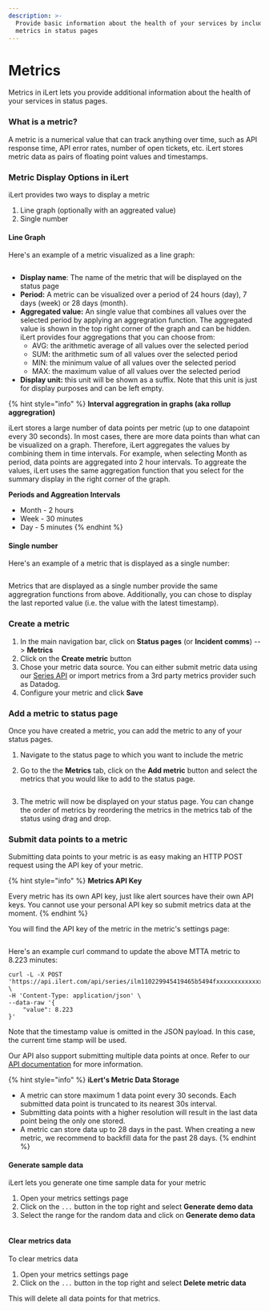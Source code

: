 ```yaml
---
description: >-
  Provide basic information about the health of your services by including
  metrics in status pages
---
```


# Metrics

Metrics in iLert lets you provide additional information about the health of your services in status pages.&#x20;

### What is a metric?

A metric is a numerical value that can track anything over time, such as API response time, API error rates, number of open tickets, etc. iLert stores metric data as pairs of floating point values and timestamps.

### Metric Display Options in iLert

iLert provides two ways to display a metric

1. Line graph (optionally with an aggreated value)
2. Single number&#x20;

#### Line Graph

Here's an example of a metric visualized as a line graph:

<figure><img src="../.gitbook/assets/What is a metric.png" alt=""><figcaption></figcaption></figure>

* **Display name**: The name of the metric that will be displayed on the status page
* **Period:** A metric can be visualized over a period of 24 hours (day), 7 days (week) or 28 days (month).
* **Aggregated value:** An single value that combines all values over the selected period by applying an aggregration function. The aggregated value is shown in the top right corner of the graph and can be hidden. iLert provides four aggregations that you can choose from:&#x20;
  * AVG: the arithmetic average of all values over the selected period
  * SUM: the arithmetic sum of all values over the selected period
  * MIN: the minimum value of all values over the selected period
  * MAX: the maximum value of all values over the selected period
* **Display unit:** this unit will be shown as a suffix. Note that this unit is just for display purposes and can be left empty. &#x20;

{% hint style="info" %}
**Interval aggregration in graphs (aka rollup aggregration)**

iLert stores a large number of data points per metric (up to one datapoint every 30 seconds). In most cases, there are more data points than what can be visualized on a graph. Therefore, iLert aggregates the values by combining them in time intervals. For example, when selecting Month as period, data points are aggregated into 2 hour intervals. To aggreate the values, iLert uses the same aggregation function that you select for the summary display in the right corner of the graph.

**Periods and Aggreation Intervals**

* Month - 2 hours
* Week - 30 minutes
* Day - 5 minutes
{% endhint %}

#### Single number

Here's an example of a metric that is displayed as a single number:

<figure><img src="../.gitbook/assets/Single metric.png" alt=""><figcaption></figcaption></figure>

Metrics that are displayed as a single number provide the same aggregration functions from above. Additionally, you can chose to display the last reported value (i.e. the value with the latest timestamp).

### Create a metric

1. In the main navigation bar, click on **Status pages** (or **Incident comms**) --> **Metrics**
2. Click on the **Create metric** button
3. Chose your metric data source. You can either submit metric data using our [Series API](https://api.ilert.com/api-docs/#tag/Series/paths/\~1series\~1{key}/post) or import metrics from a 3rd party metrics provider such as Datadog.
4. Configure your metric and click **Save**

### Add a metric to status page

Once you have created a metric, you can add the metric to any of your status pages.

1. Navigate to the status page to which you want to include the metric
2.  Go to the the **Metrics** tab, click on the **Add metric** button and select the metrics that you would like to add to the status page.

    <figure><img src="../.gitbook/assets/Screen Shot 2022-10-20 at 15.47.08.png" alt=""><figcaption></figcaption></figure>
3. The metric will now be displayed on your status page. You can change the order of metrics by reordering the metrics in the metrics tab of the status using drag and drop.

### Submit data points to a metric

Submitting data points to your metric is as easy making an HTTP POST request using the API key of your metric.

{% hint style="info" %}
**Metrics API Key**

Every metric has its own API key, just like alert sources have their own API keys. You cannot use your personal API key so submit metrics data at the moment.&#x20;
{% endhint %}

You will find the API key of the metric in the metric's settings page:

<figure><img src="../.gitbook/assets/Screen Shot 2022-10-21 at 08.41.23.png" alt=""><figcaption></figcaption></figure>

Here's an example curl command to update the above MTTA metric to 8.223 minutes:

```shell
curl -L -X POST 'https://api.ilert.com/api/series/ilm110229945419465b5494fxxxxxxxxxxxxxxxxf' \
-H 'Content-Type: application/json' \
--data-raw '{
    "value": 8.223
}'
```

Note that the timestamp value is omitted in the JSON payload. In this case, the current time stamp will be used.

Our API also support submitting multiple data points at once. Refer to our [API documentation](https://api.ilert.com/api-docs/#tag/Series/paths/\~1series\~1{key}/post) for more information.&#x20;

{% hint style="info" %}
**iLert's Metric Data Storage**

* A metric can store maximum 1 data point every 30 seconds. Each submitted data point is truncated to its nearest 30s interval.&#x20;
* Submitting data points with a higher resolution will result in the last data point being the only one stored.
* A metric can store data up to 28 days in the past. When creating a new metric, we recommend to backfill data for the past 28 days.
{% endhint %}

#### Generate sample data

iLert lets you generate one time sample data for your metric

1. Open your metrics settings page
2. Click on the `...` button in the top right and select **Generate demo data**
3. Select the range for the random data and click on **Generate demo data**

<figure><img src="../.gitbook/assets/image (13).png" alt=""><figcaption></figcaption></figure>

#### Clear metrics data

To clear metrics data

1. Open your metrics settings page
2. Click on the `...` button in the top right and select **Delete metric data**

This will delete all data points for that metrics.&#x20;
